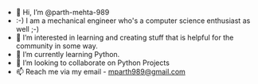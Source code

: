 - 👋 Hi, I’m @parth-mehta-989
 - :-) I am a mechanical engineer who's a computer science enthusiast as well ;-)
- 👀 I’m interested in learning and creating stuff that is helpful for the community in some way.
- 🌱 I’m currently learning Python.
- 💞️ I’m looking to collaborate on Python Projects
- 📫 Reach me via my email - mparth989@gmail.com

<!---
parth-mehta-989/parth-mehta-989 is a ✨ special ✨ repository because its `README.md` (this file) appears on your GitHub profile.
You can click the Preview link to take a look at your changes.
--->
